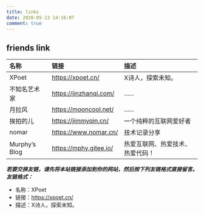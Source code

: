 ```yaml
---
title: links
date: 2020-05-13 14:16:07
comment: true
---
```

## friends link

| 名称 | 链接 | 描述 |
|:---------|:--------|:--------|
| XPoet | https://xpoet.cn/ | X诗人，探索未知。 |
| 不知名艺术家 | https://jinzhanqi.com/ | ...... |
| 月拉风 | https://mooncool.net/ | ...... |
| 挨拍的儿 | https://jimmyqin.cn/ | 一个纯粹的互联网爱好者 |
| nomar | https://www.nomar.cn/ | 技术记录分享 |
| Murphy’s Blog | https://mphy.gitee.io/ | 热爱互联网、热爱技术、热爱代码！ |

**_若要交换友链，请先将本站链接添加到你的网站，然后按下列友链格式直接留言。_**
**_友链格式：_**
- 名称：XPoet
- 链接：https://xpoet.cn/
- 描述：X诗人，探索未知。
